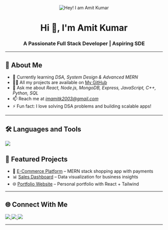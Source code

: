 <!-- Profile Header Banner -->
<p align="center">
  <img src="https://github.com/AmitKumar/AmitKumar/blob/main/assets/header.png" alt="Hey! I am Amit Kumar" />
</p>

<h1 align="center">Hi 👋, I'm Amit Kumar</h1>
<h3 align="center">A Passionate Full Stack Developer | Aspiring SDE</h3>

---

## 🚀 About Me
- 🌱 Currently learning *DSA, System Design & Advanced MERN*
- 👨‍💻 All my projects are available on [My GitHub](https://github.com/amitk2026)
- 💬 Ask me about *React, Node.js, MongoDB, Express, JavaScript, C++, Python, SQL*
- 📫 Reach me at *imamitk2003@gmail.com*
- ⚡ Fun fact: I love solving DSA problems and building scalable apps!

---

## 🛠 Languages and Tools
<p align="left">
  <img src="https://skillicons.dev/icons?i=cpp,python,js,react,nodejs,express,mongodb,sql,html,css,tailwind,bootstrap,git,github" />
</p>





## 🚀 Featured Projects
- 🛒 [E-Commerce Platform](https://ecommerce-frontendd-rho.vercel.app/) – MERN stack shopping app with payments  
- 📊 [Sales Dashboard](https://github.com/amitk2026/Mobile-Sales-Dashboard) – Data visualization for business insights  
- 🌐 [Portfolio Website]() – Personal portfolio with React + Tailwind  

---

## 🌐 Connect With Me
<p align="left">
  <a href="https://www.linkedin.com/in/amit-kumar-b0290a273/" target="blank">
    <img src="https://skillicons.dev/icons?i=linkedin" />
  </a>
  <a href="mailto:imamitk2003@gmail.com" target="blank">
    <img src="https://img.shields.io/badge/Gmail-D14836?style=for-the-badge&logo=gmail&logoColor=white" />
  </a>
  <a href="https://your-portfolio-link.com" target="blank">
    <img src="https://img.shields.io/badge/Portfolio-000000?style=for-the-badge&logo=vercel&logoColor=white" />
  </a>
</p>

---

